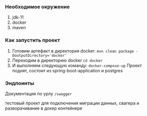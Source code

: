 <h3>Необходимое окружение</h3>

1. jdk-11
2. docker
3. maven

<h3>Как запустить проект</h2>

1. Готовим артефакт в директория docker: `mvn clean package -DoutputDirectory='docker'`
2. Переходим в директорию docker `cd docker`
3. И выполняем следующую команду: `docker-compose-up`
Проект поднят, состоит из spring-boot-application и postgres

<h3>Эндпоинты</h3>

Документация по урлу `/swagger`

тестовый проект для подключения миграции данных, свагера и разворачивание в докер контейнере

